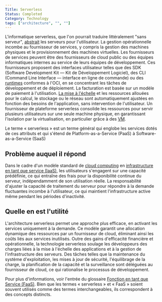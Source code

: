 ```yaml
---
Title: Serverless
Status: Completed
Category: Technology
tags: ["architecture", "", ""]
---
```


L'informatique serverless, que l'on pourrait traduire littéralement "sans serveur", [abstrait](/fr/abstraction/) les serveurs pour l'utilisateur.
La gestion opérationnelle incombe au fournisseur de services, y compris la gestion des machines physiques et le provisionnement des machines virtuelles.
Les fournisseurs de services peuvent être des fournisseurs de cloud public ou des équipes informatiques internes au service de leurs équipes de développement.
Ces fournisseurs proposent des interfaces utilisateur telles que des SDK (Software Development Kit — Kit de Développement Logiciel), des CLI (Command Line Interface — interface en ligne de commande) ou des [runtimes](/fr/runtime/) conformes à l'OCI, en se concentrant les tâches de développement et de déploiement.
La facturation est basée sur un modèle de paiement à l'utilisation.
[La mise à l'échelle](/fr/scalability/) et les ressources allouées pour le calcul, le stockage ou le réseau sont automatiquement ajustées en fonction des besoins de l'application, sans intervention de l'utilisateur.
Un fournisseur de plateforme serverless consolide les ressources pour servir plusieurs utilisateurs sur une seule machine physique, en garantissant l'isolation par la virtualisation, en particulier grâce à des [VM](/fr/virtual-machine/).

Le terme « serverless » est un terme général qui englobe les services dotés de ces attributs et qui s'étend de Platform-as-a-Service (PaaS) à Software-as-a-Service (SaaS)

## Problème auquel il répond

Dans le cadre d'un modèle standard de [cloud computing](/fr/cloud-computing/) en [infrastructure en tant que service (IaaS)](/fr/infrastructure-as-a-service/), les utilisateurs s'engagent sur une capacité prédéfinie,
ce qui entraîne des frais pour la disponibilité continue du serveur, indépendamment de son utilisation réelle.
La responsabilité d'ajuster la capacité de traitement du serveur pour répondre à la demande fluctuantes incombe à l'utilisateur, ce qui maintient l'infrastructure active même pendant les périodes d'inactivité.

## Quelle en est l'utilité

L'architecture serverless permet une approche plus efficace, en activant les services uniquement à la demande.
Ce modèle garantit une allocation dynamique des ressources par un fournisseur de cloud, éliminant ainsi les coûts liés aux services inutilisés.
Outre des gains d'efficacité financière et opérationnelle,
la technologie serverless soulage les développeurs des charges liées à la mise à l'échelle des applications et à la gestion de l'infrastructure des serveurs.
Des tâches telles que la maintenance du système d'exploitation, les mises à jour de sécurité, l'équilibrage de la charge, la planification de la capacité et la surveillance sont déléguées au fournisseur de cloud, ce qui rationalise le processus de développement.

Pour plus d'informations, voir l'entrée du glossaire [Fonction en tant que Service (FaaS)](/fr/function-as-a-service/).
Bien que les termes « serverless » et « FaaS » soient souvent utilisés comme des termes interchangeables, ils correspondent à des concepts distincts.
